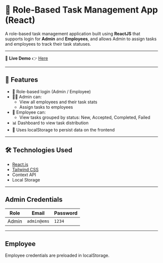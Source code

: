 # 📝 Role-Based Task Management App (React)

A role-based task management application built using **ReactJS** that supports login for **Admin** and **Employees**, and allows Admin to assign tasks and employees to track their task statuses.

---

🔗 <b>Live Demo</b>
👉 [Here](https://parthtripathi21.github.io/React-EMS-/)

---

## 🚀 Features

- 🔐 Role-based login (Admin / Employee)
- 👨‍💼 Admin can:
  - View all employees and their task stats
  - Assign tasks to employees
- 👷 Employee can:
  - View tasks grouped by status: New, Accepted, Completed, Failed
- 📊 Dashboard to view task distribution
- 💾 Uses localStorage to persist data on the frontend

---

## 🛠️ Technologies Used

- [React.js](https://reactjs.org/)
- [Tailwind CSS](https://tailwindcss.com/)
- Context API
- Local Storage

---

## Admin Credentials

| Role  | Email  | Password |
| ----- | ------ | -------- |
| Admin | `admin@ems` | `1234`    |

---

## Employee 

Employee credentials are preloaded in localStorage.
